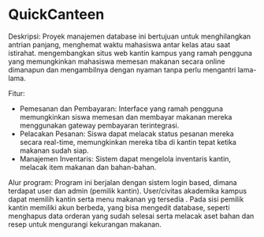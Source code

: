 # QuickCanteen
Deskripsi:
Proyek manajemen database ini bertujuan untuk menghilangkan antrian panjang, menghemat waktu mahasiswa antar kelas atau saat istirahat. mengembangkan situs web kantin kampus yang ramah pengguna yang memungkinkan mahasiswa memesan makanan secara online dimanapun dan mengambilnya dengan nyaman tanpa perlu mengantri lama-lama.

 Fitur:
  * Pemesanan dan Pembayaran: Interface yang ramah pengguna memungkinkan siswa memesan dan membayar makanan mereka menggunakan gateway pembayaran terintegrasi.
  * Pelacakan Pesanan: Siswa dapat melacak status pesanan mereka secara real-time, memungkinkan mereka tiba di kantin tepat ketika makanan sudah siap.
  * Manajemen Inventaris: Sistem dapat mengelola inventaris kantin, melacak item makanan dan bahan-bahan.
 
Alur program:
Program ini berjalan dengan sistem login based, dimana terdapat user dan admin (pemilik kantin). User/civitas akademika kampus dapat memilih kantin serta menu makanan yg tersedia . Pada sisi pemilik kantin memiliki akun berbeda, yang bisa mengedit database, seperti menghapus data orderan yang sudah selesai serta melacak aset bahan dan resep untuk mengurangi kekurangan makanan.
